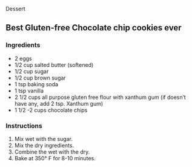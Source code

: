 Dessert

## Best Gluten-free Chocolate chip cookies ever

### Ingredients

- 2 eggs
- 1/2 cup salted butter (softened)
- 1/2 cup sugar
- 1/2 cup brown sugar
- 1 tsp baking soda
- 1 tsp vanilla
- 2 1/2 cups all purpose gluten free flour with xanthum gum (if doesn’t have any, add 2 tsp. Xanthum gum)
- 1 1/2 -2 cups chocolate chips

### Instructions

1. Mix wet with the sugar. 
2. Mix the dry ingredients. 
3. Combine the wet with the dry.
4. Bake at 350° F for 8-10 minutes.
